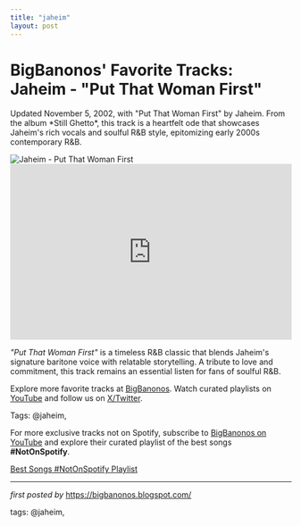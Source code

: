 ```yaml
---
title: "jaheim"
layout: post
---
```

<!-- Post Title -->
<h1 >BigBanonos' Favorite Tracks: Jaheim - "Put That Woman First"</h1> <!-- Introductory Text -->
<p >Updated November 5, 2002, with "Put That Woman First" by Jaheim. From the album *Still Ghetto*, this track is a heartfelt ode that showcases Jaheim's rich vocals and soulful R&B style, epitomizing early 2000s contemporary R&B.</p> <!-- Featured Image -->
<div > <img src="https://singersroom.com/wp-content/uploads/2018/05/jaheim-skinnier.jpg" alt="Jaheim - Put That Woman First" />
</div> <!-- YouTube Video Embed -->
<div > <iframe width="100%" height="315" src="https://www.youtube.com/embed/ToPO1Sl0D8M" title="Jaheim - Put That Woman First" frameborder="0" allow="accelerometer; autoplay; encrypted-media; gyroscope; picture-in-picture; web-share" referrerpolicy="strict-origin-when-cross-origin" allowfullscreen></iframe>
</div> <!-- Song Information -->
<div > <p><em>"Put That Woman First"</em> is a timeless R&B classic that blends Jaheim's signature baritone voice with relatable storytelling. A tribute to love and commitment, this track remains an essential listen for fans of soulful R&B.</p>
</div> <!-- Footer Links -->
<div > <p>Explore more favorite tracks at <a href="https://bigbanonos.blogspot.com/" target="_blank">BigBanonos</a>. Watch curated playlists on <a href="https://www.youtube.com/@BigBanonos" target="_blank">YouTube</a> and follow us on <a href="https://x.com/bigbanonos" target="_blank">X/Twitter</a>.</p>
</div> <!-- Tags -->
<p >Tags: @jaheim,</p>


<!--Subscribe and Playlist Links-->
<div>
    <p>For more exclusive tracks not on Spotify, subscribe to <a href="https://www.youtube.com/@BigBanonos" target="_blank">BigBanonos on YouTube</a> and explore their curated playlist of the best songs <strong>#NotOnSpotify</strong>.</p>
    <p><a href="https://www.youtube.com/playlist?list=PLtuNtuTatqI0kFahUCbtbfenC_ET5O_tr" target="_blank">Best Songs #NotOnSpotify Playlist<br /></a></p></div>

<hr />

<p><em>first posted by</em> <a href="https://bigbanonos.blogspot.com/" rel="noopener" target="_new">https://bigbanonos.blogspot.com/</a></p>

<p>tags: @jaheim,</p>
